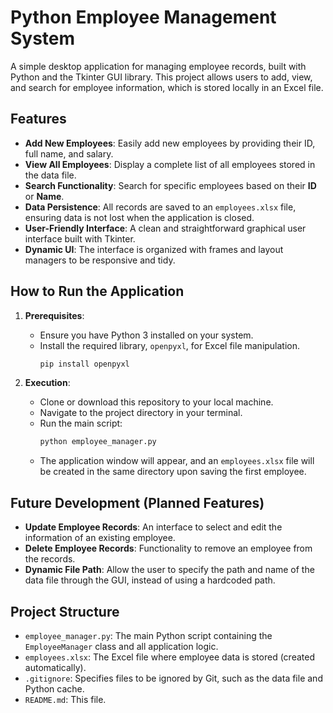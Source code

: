 # Python Employee Management System

A simple desktop application for managing employee records, built with Python and the Tkinter GUI library. This project allows users to add, view, and search for employee information, which is stored locally in an Excel file.

## Features

* **Add New Employees**: Easily add new employees by providing their ID, full name, and salary.
* **View All Employees**: Display a complete list of all employees stored in the data file.
* **Search Functionality**: Search for specific employees based on their **ID** or **Name**.
* **Data Persistence**: All records are saved to an `employees.xlsx` file, ensuring data is not lost when the application is closed.
* **User-Friendly Interface**: A clean and straightforward graphical user interface built with Tkinter.
* **Dynamic UI**: The interface is organized with frames and layout managers to be responsive and tidy.

## How to Run the Application

1.  **Prerequisites**:
    * Ensure you have Python 3 installed on your system.
    * Install the required library, `openpyxl`, for Excel file manipulation.
        ```bash
        pip install openpyxl
        ```

2.  **Execution**:
    * Clone or download this repository to your local machine.
    * Navigate to the project directory in your terminal.
    * Run the main script:
        ```bash
        python employee_manager.py
        ```
    * The application window will appear, and an `employees.xlsx` file will be created in the same directory upon saving the first employee.

## Future Development (Planned Features)

* **Update Employee Records**: An interface to select and edit the information of an existing employee.
* **Delete Employee Records**: Functionality to remove an employee from the records.
* **Dynamic File Path**: Allow the user to specify the path and name of the data file through the GUI, instead of using a hardcoded path.

## Project Structure

* `employee_manager.py`: The main Python script containing the `EmployeeManager` class and all application logic.
* `employees.xlsx`: The Excel file where employee data is stored (created automatically).
* `.gitignore`: Specifies files to be ignored by Git, such as the data file and Python cache.
* `README.md`: This file.